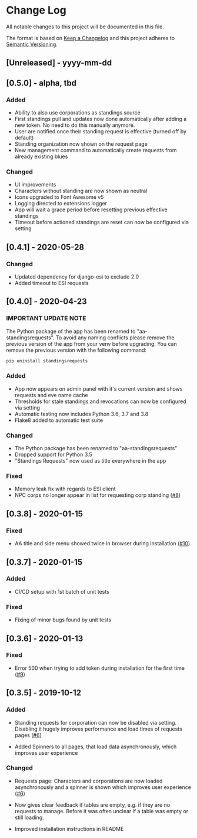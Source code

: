 # Change Log

All notable changes to this project will be documented in this file.

The format is based on [Keep a Changelog](http://keepachangelog.com/)
and this project adheres to [Semantic Versioning](http://semver.org/).

## [Unreleased] - yyyy-mm-dd

## [0.5.0] - alpha, tbd

### Added

- Ability to also use corporations as standings source
- First standings pull and updates now done automatically after adding a new token. No need to do this manually anymore.
- User are notified once their standing request is effective (turned off by default)
- Standing organization now shown on the request page
- New management command to automatically create requests from already existing blues

### Changed

- UI improvements
- Characters without standing are now shown as neutral
- Icons upgraded to Font Awesome v5
- Logging directed to extensions logger
- App will wait a grace period before resetting previous effective standings
- Timeout before actioned standings are reset can now be configured via setting

## [0.4.1] - 2020-05-28

### Changed

- Updated dependency for django-esi to exclude 2.0
- Added timeout to ESI requests

## [0.4.0] - 2020-04-23

### IMPORTANT UPDATE NOTE

The Python package of the app has been renamed to "aa-standingsrequests". To avoid any naming conflicts please remove the previous version of the app from your venv before upgrading. You can remove the previous version with the following command:

```bash
pip uninstall standingsrequests
```

### Added

- App now appears on admin panel with it's current version and shows requests and eve name cache
- Thresholds for stale standings and revocations can now be configured via setting
- Automatic testing now includes Python 3.6, 3.7 and 3.8
- Flake8 added to automatic test suite

### Changed

- The Python package has been renamed to "aa-standingsrequests"
- Dropped support for Python 3.5
- "Standings Requests" now used as title everywhere in the app

### Fixed

- Memory leak fix with regards to ESI client
- NPC corps no longer appear in list for requesting corp standing ([#8](https://gitlab.com/basraah/standingsrequests/issues/10))

## [0.3.8] - 2020-01-15

### Fixed

- AA title and side menu showed twice in browser during installation ([#10](https://gitlab.com/basraah/standingsrequests/issues/10))

## [0.3.7] - 2020-01-15

### Added

- CI/CD setup with 1st batch of unit tests

### Fixed

- Fixing of minor bugs found by unit tests

## [0.3.6] - 2020-01-13

### Fixed

- Error 500 when trying to add token during installation for the first time ([#9](https://gitlab.com/basraah/standingsrequests/issues/9))

## [0.3.5] - 2019-10-12

### Added

- Standing requests for corporation can now be disabled via setting. Disabling it hugely improves performance and load times of requests pages ([#6](https://gitlab.com/basraah/standingsrequests/issues/6))

- Added Spinners to all pages, that load data asynchronously, which improves user experience

### Changed

- Requests page: Characters and corporations are now loaded asynchronously and a spinner is shown which improves user experience ([#6](https://gitlab.com/basraah/standingsrequests/issues/6))

- Now gives clear feedback if tables are empty, e.g. if they are no requests to manage. Before it was often unclear if a table was empty or still loading.

- Improved installation instructions in README
